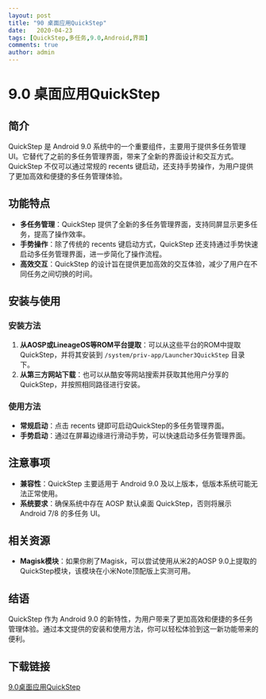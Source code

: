 ```yaml
---
layout: post
title: "90 桌面应用QuickStep"
date:   2020-04-23
tags: [QuickStep,多任务,9.0,Android,界面]
comments: true
author: admin
---
```

# 9.0 桌面应用QuickStep

## 简介

QuickStep 是 Android 9.0 系统中的一个重要组件，主要用于提供多任务管理 UI。它替代了之前的多任务管理界面，带来了全新的界面设计和交互方式。QuickStep 不仅可以通过常规的 recents 键启动，还支持手势操作，为用户提供了更加高效和便捷的多任务管理体验。

## 功能特点

- **多任务管理**：QuickStep 提供了全新的多任务管理界面，支持同屏显示更多任务，提高了操作效率。
- **手势操作**：除了传统的 recents 键启动方式，QuickStep 还支持通过手势快速启动多任务管理界面，进一步简化了操作流程。
- **高效交互**：QuickStep 的设计旨在提供更加高效的交互体验，减少了用户在不同任务之间切换的时间。

## 安装与使用

### 安装方法

1. **从AOSP或LineageOS等ROM平台提取**：可以从这些平台的ROM中提取QuickStep，并将其安装到 `/system/priv-app/Launcher3QuickStep` 目录下。
2. **从第三方网站下载**：也可以从酷安等网站搜索并获取其他用户分享的QuickStep，并按照相同路径进行安装。

### 使用方法

- **常规启动**：点击 recents 键即可启动QuickStep的多任务管理界面。
- **手势启动**：通过在屏幕边缘进行滑动手势，可以快速启动多任务管理界面。

## 注意事项

- **兼容性**：QuickStep 主要适用于 Android 9.0 及以上版本，低版本系统可能无法正常使用。
- **系统要求**：确保系统中存在 AOSP 默认桌面 QuickStep，否则将展示 Android 7/8 的多任务 UI。

## 相关资源

- **Magisk模块**：如果你刷了Magisk，可以尝试使用从米2的AOSP 9.0上提取的QuickStep模块，该模块在小米Note顶配版上实测可用。

## 结语

QuickStep 作为 Android 9.0 的新特性，为用户带来了更加高效和便捷的多任务管理体验。通过本文提供的安装和使用方法，你可以轻松体验到这一新功能带来的便利。

## 下载链接

[9.0桌面应用QuickStep](https://pan.quark.cn/s/bcefec39f3a5)